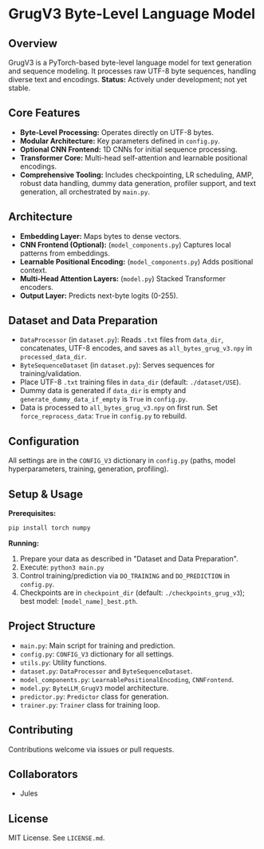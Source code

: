 # GrugV3 Byte-Level Language Model

## Overview
GrugV3 is a PyTorch-based byte-level language model for text generation and sequence modeling. It processes raw UTF-8 byte sequences, handling diverse text and encodings.
**Status:** Actively under development; not yet stable.

## Core Features
- **Byte-Level Processing:** Operates directly on UTF-8 bytes.
- **Modular Architecture:** Key parameters defined in `config.py`.
- **Optional CNN Frontend:** 1D CNNs for initial sequence processing.
- **Transformer Core:** Multi-head self-attention and learnable positional encodings.
- **Comprehensive Tooling:** Includes checkpointing, LR scheduling, AMP, robust data handling, dummy data generation, profiler support, and text generation, all orchestrated by `main.py`.

## Architecture
- **Embedding Layer:** Maps bytes to dense vectors.
- **CNN Frontend (Optional):** (`model_components.py`) Captures local patterns from embeddings.
- **Learnable Positional Encoding:** (`model_components.py`) Adds positional context.
- **Multi-Head Attention Layers:** (`model.py`) Stacked Transformer encoders.
- **Output Layer:** Predicts next-byte logits (0-255).

## Dataset and Data Preparation
- `DataProcessor` (in `dataset.py`): Reads `.txt` files from ``data_dir``, concatenates, UTF-8 encodes, and saves as ``all_bytes_grug_v3.npy`` in ``processed_data_dir``.
- `ByteSequenceDataset` (in `dataset.py`): Serves sequences for training/validation.
- Place UTF-8 `.txt` training files in ``data_dir`` (default: `./dataset/USE`).
- Dummy data is generated if ``data_dir`` is empty and ``generate_dummy_data_if_empty`` is `True` in `config.py`.
- Data is processed to ``all_bytes_grug_v3.npy`` on first run. Set ``force_reprocess_data``: `True` in `config.py` to rebuild.

## Configuration
All settings are in the `CONFIG_V3` dictionary in `config.py` (paths, model hyperparameters, training, generation, profiling).

## Setup & Usage
**Prerequisites:**
```bash
pip install torch numpy
```
**Running:**
1. Prepare your data as described in "Dataset and Data Preparation".
2. Execute: `python3 main.py`
3. Control training/prediction via `DO_TRAINING` and `DO_PREDICTION` in `config.py`.
4. Checkpoints are in `checkpoint_dir` (default: `./checkpoints_grug_v3`); best model: `[model_name]_best.pth`.

## Project Structure
- `main.py`: Main script for training and prediction.
- `config.py`: `CONFIG_V3` dictionary for all settings.
- `utils.py`: Utility functions.
- `dataset.py`: `DataProcessor` and `ByteSequenceDataset`.
- `model_components.py`: `LearnablePositionalEncoding`, `CNNFrontend`.
- `model.py`: `ByteLLM_GrugV3` model architecture.
- `predictor.py`: `Predictor` class for generation.
- `trainer.py`: `Trainer` class for training loop.

## Contributing
Contributions welcome via issues or pull requests.

## Collaborators
- Jules

## License
MIT License. See `LICENSE.md`.
